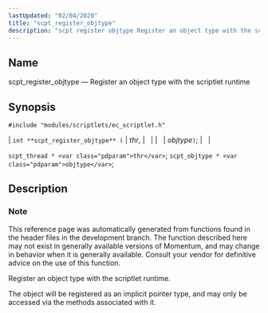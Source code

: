 ```yaml
---
lastUpdated: "02/04/2020"
title: "scpt_register_objtype"
description: "scpt register objtype Register an object type with the scriptlet runtime int scpt register objtype thr objtype scpt thread thr scpt objtype objtype This reference page was automatically generated from functions found in the header files in the development branch The function described here may not exist in generally available..."
---
```


<a name="apis.scpt_register_objtype"></a> 
## Name

scpt_register_objtype — Register an object type with the scriptlet runtime

## Synopsis

`#include "modules/scriptlets/ec_scriptlet.h"`

| `int **scpt_register_objtype** (` | <var class="pdparam">thr</var>, |   |
|   | <var class="pdparam">objtype</var>`)`; |   |

`scpt_thread * <var class="pdparam">thr</var>`;
`scpt_objtype * <var class="pdparam">objtype</var>`;<a name="idp59484160"></a> 
## Description

### Note

This reference page was automatically generated from functions found in the header files in the development branch. The function described here may not exist in generally available versions of Momentum, and may change in behavior when it is generally available. Consult your vendor for definitive advice on the use of this function.

Register an object type with the scriptlet runtime.

The object will be registered as an implicit pointer type, and may only be accessed via the methods associated with it.